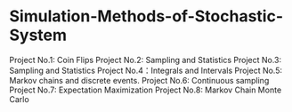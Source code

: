 # Simulation-Methods-of-Stochastic-System
Project No.1: Coin Flips
Project No.2: Sampling and Statistics
Project No.3: Sampling and Statistics
Project No.4：Integrals and Intervals
Project No.5: Markov chains and discrete events.
Project No.6: Continuous sampling
Project No.7: Expectation Maximization
Project No.8: Markov Chain Monte Carlo
